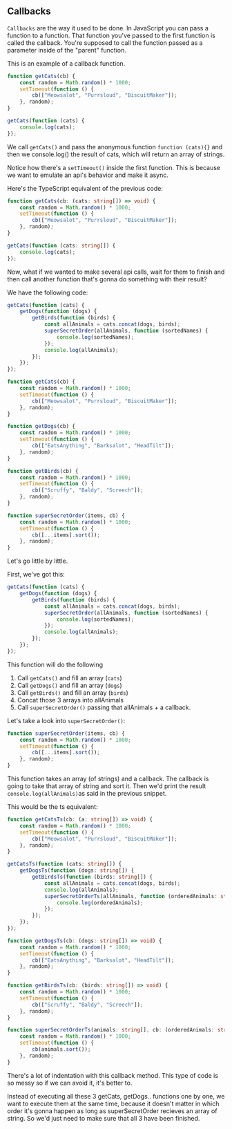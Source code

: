 ## Callbacks

`Callbacks` are the way it used to be done.
In JavaScript you can pass a function to a function. That function you've passed to the first function is called the callback. You're supposed to call the function passed as a parameter inside of the "parent" function.

This is an example of a callback function.

```js
function getCats(cb) {
    const random = Math.random() * 1000;
    setTimeout(function () {
        cb(["Meowsalot", "Purrsloud", "BiscuitMaker"]);
    }, random);
}

getCats(function (cats) {
    console.log(cats);
});
```

We call `getCats()` and pass the anonymous function `function (cats){}` and then we console.log() the result of cats, which will return an array of strings.

Notice how there's a `setTimeout()` inside the first function. This is because we want to emulate an api's behavior and make it async.

Here's the TypeScript equivalent of the previous code:

```ts
function getCats(cb: (cats: string[]) => void) {
    const random = Math.random() * 1000;
    setTimeout(function () {
        cb(["Meowsalot", "Purrsloud", "BiscuitMaker"]);
    }, random);
}

getCats(function (cats: string[]) {
    console.log(cats);
});
```

Now, what if we wanted to make several api calls, wait for them to finish and then call another function that's gonna do something with their result?

We have the following code:

```js
getCats(function (cats) {
    getDogs(function (dogs) {
        getBirds(function (birds) {
            const allAnimals = cats.concat(dogs, birds);
            superSecretOrder(allAnimals, function (sortedNames) {
                console.log(sortedNames);
            });
            console.log(allAnimals);
        });
    });
});

function getCats(cb) {
    const random = Math.random() * 1000;
    setTimeout(function () {
        cb(["Meowsalot", "Purrsloud", "BiscuitMaker"]);
    }, random);
}

function getDogs(cb) {
    const random = Math.random() * 1000;
    setTimeout(function () {
        cb(["EatsAnything", "Barksalot", "HeadTilt"]);
    }, random);
}

function getBirds(cb) {
    const random = Math.random() * 1000;
    setTimeout(function () {
        cb(["Scruffy", "Baldy", "Screech"]);
    }, random);
}

function superSecretOrder(items, cb) {
    const random = Math.random() * 1000;
    setTimeout(function () {
        cb([...items].sort());
    }, random);
}
```

Let's go little by little.

First, we've got this:

```js
getCats(function (cats) {
    getDogs(function (dogs) {
        getBirds(function (birds) {
            const allAnimals = cats.concat(dogs, birds);
            superSecretOrder(allAnimals, function (sortedNames) {
                console.log(sortedNames);
            });
            console.log(allAnimals);
        });
    });
});
```

This function will do the following

1. Call `getCats()` and fill an array (`cats`)
2. Call `getDogs()` and fill an array (`dogs`)
3. Call `getBirds()` and fill an array (`birds`)
4. Concat those 3 arrays into allAnimals
5. Call `superSecretOrder()` passing that allAnimals + a callback.

Let's take a look into `superSecretOrder()`:

```js
function superSecretOrder(items, cb) {
    const random = Math.random() * 1000;
    setTimeout(function () {
        cb([...items].sort());
    }, random);
}
```

This function takes an array (of strings) and a callback. The callback is going to take that array of string and sort it. Then we'd print the result `console.log(allAnimals)`as said in the previous snippet.

This would be the ts equivalent:

```ts
function getCatsTs(cb: (a: string[]) => void) {
    const random = Math.random() * 1000;
    setTimeout(function () {
        cb(["Meowsalot", "Purrsloud", "BiscuitMaker"]);
    }, random);
}

getCatsTs(function (cats: string[]) {
    getDogsTs(function (dogs: string[]) {
        getBirdsTs(function (birds: string[]) {
            const allAnimals = cats.concat(dogs, birds);
            console.log(allAnimals);
            superSecretOrderTs(allAnimals, function (orderedAnimals: string[]) {
                console.log(orderedAnimals);
            });
        });
    });
});

function getDogsTs(cb: (dogs: string[]) => void) {
    const random = Math.random() * 1000;
    setTimeout(function () {
        cb(["EatsAnything", "Barksalot", "HeadTilt"]);
    }, random);
}

function getBirdsTs(cb: (birds: string[]) => void) {
    const random = Math.random() * 1000;
    setTimeout(function () {
        cb(["Scruffy", "Baldy", "Screech"]);
    }, random);
}

function superSecretOrderTs(animals: string[], cb: (orderedAnimals: string[]) => void) {
    const random = Math.random() * 1000;
    setTimeout(function () {
        cb(animals.sort());
    }, random);
}
```

There's a lot of indentation with this callback method. This type of code is so messy so if we can avoid it, it's better to.

Instead of executing all these 3 getCats, getDogs.. functions one by one, we want to execute them at the same time, because it doesn't matter in which order it's gonna happen as long as superSecretOrder recieves an array of string. So we'd just need to make sure that all 3 have been finished.
